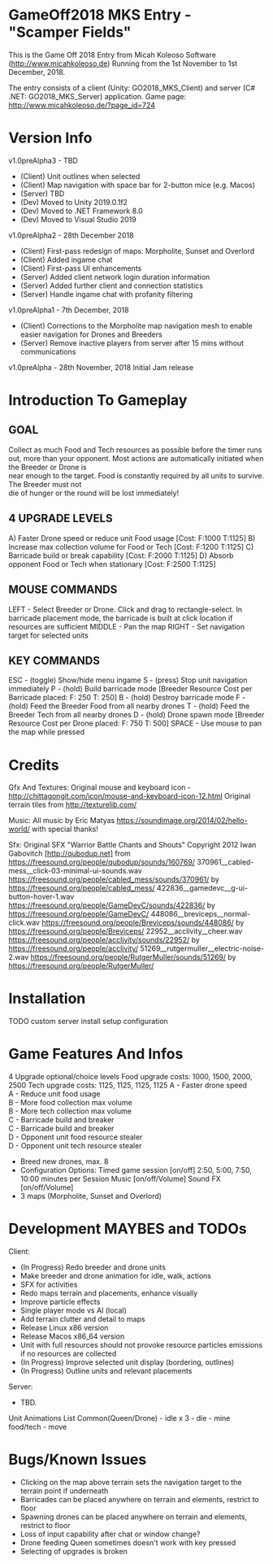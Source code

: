 GameOff2018 MKS Entry - "Scamper Fields"
========================================

This is the Game Off 2018 Entry from Micah Koleoso Software (http://www.micahkoleoso.de)
Running from the 1st November to 1st December, 2018.

The entry consists of a client (Unity: GO2018_MKS_Client) and server (C# .NET: GO2018_MKS_Server) application.
Game page: http://www.micahkoleoso.de/?page_id=724

Version Info
============
v1.0preAlpha3 - TBD
- (Client) Unit outlines when selected
- (Client) Map navigation with space bar for 2-button mice (e.g. Macos) 
- (Server) TBD
- (Dev) Moved to Unity 2019.0.1f2
- (Dev) Moved to .NET Framework 8.0
- (Dev) Moved to Visual Studio 2019

v1.0preAlpha2 - 28th December 2018
- (Client) First-pass redesign of maps: Morpholite, Sunset and Overlord
- (Client) Added ingame chat
- (Client) First-pass UI enhancements
- (Server) Added client network login duration information
- (Server) Added further client and connection statistics
- (Server) Handle ingame chat with profanity filtering

v1.0preAlpha1 - 7th December, 2018
- (Client) Corrections to the Morpholite map navigation mesh to enable easier navigation for Drones and Breeders
- (Server) Remove inactive players from server after 15 mins without communications

v1.0preAlpha - 28th November, 2018 
    Initial Jam release


Introduction To Gameplay
===================
GOAL
----
 Collect as much Food and Tech resources as possible before the timer runs 
 out, more than your opponent.
 Most actions are automatically initiated when the Breeder or Drone is  
 near enough to the target.
 Food is constantly required by all units to survive. The Breeder must not  
 die of hunger or the round will be lost immediately!

4 UPGRADE LEVELS
----------------
 A) Faster Drone speed or reduce unit Food usage [Cost: F:1000 T:1125]
 B) Increase max collection volume for Food or Tech [Cost: F:1200 T:1125]
 C) Barricade build or break capability [Cost: F:2000 T:1125]
 D) Absorb opponent Food or Tech when stationary [Cost: F:2500 T:1125]

MOUSE COMMANDS
--------------
 LEFT - Select Breeder or Drone. Click and drag to rectangle-select.
 In barricade placement mode, the barricade is built at click location if  
 resources are sufficient
 MIDDLE - Pan the map
 RIGHT - Set navigation target for selected units

KEY COMMANDS
------------
ESC - (toggle) Show/hide menu ingame
S - (press) Stop unit navigation immediately 
P - (hold) Build barricade mode [Breeder Resource Cost per Barricade placed: F: 250 T: 250]
B - (hold) Destroy barricade mode
F - (hold) Feed the Breeder Food from all nearby drones 
T - (hold) Feed the Breeder Tech from all nearby drones
D - (hold) Drone spawn mode [Breeder Resource Cost per Drone placed: F: 750 T: 500]
SPACE - Use mouse to pan the map while pressed


Credits
=======
Gfx And Textures:
Original mouse and keyboard icon - http://chittagongit.com/icon/mouse-and-keyboard-icon-12.html
Original terrain tiles from http://texturelib.com/

Music:
All music by Eric Matyas https://soundimage.org/2014/02/hello-world/ with special thanks!

Sfx:
Original SFX "Warrior Battle Chants and Shouts" Copyright 2012 Iwan Gabovitch [http://qubodup.net]
    from https://freesound.org/people/qubodup/sounds/160769/
370961__cabled-mess__click-03-minimal-ui-sounds.wav https://freesound.org/people/cabled_mess/sounds/370961/ by https://freesound.org/people/cabled_mess/
422836__gamedevc__g-ui-button-hover-1.wav https://freesound.org/people/GameDevC/sounds/422836/ by https://freesound.org/people/GameDevC/
448086__breviceps__normal-click.wav https://freesound.org/people/Breviceps/sounds/448086/ by https://freesound.org/people/Breviceps/
22952__acclivity__cheer.wav https://freesound.org/people/acclivity/sounds/22952/ by https://freesound.org/people/acclivity/
51269__rutgermuller__electric-noise-2.wav https://freesound.org/people/RutgerMuller/sounds/51269/ by https://freesound.org/people/RutgerMuller/

Installation
============
TODO
    custom server install
    setup
    configuration


Game Features And Infos
=======================
4 Upgrade optional/choice levels 
Food upgrade costs: 1000, 1500, 2000, 2500
Tech upgrade costs: 1125, 1125, 1125, 1125
    A - Faster drone speed                
    A - Reduce unit food usage             
    B - More food collection max volume    
    B - More tech collection max volume    
    C - Barricade build and breaker        
    C - Barricade build and breaker        
    D - Opponent unit food resource stealer   
    D - Opponent unit tech resource stealer   
- Breed new drones, max. 8
- Configuration Options:
    Timed game session [on/off] 2:50, 5:00, 7:50, 10:00 minutes per Session
    Music [on/off/Volume]
    Sound FX [on/off/Volume]
- 3 maps (Morpholite, Sunset and Overlord)


Development MAYBES and TODOs
=============================
Client:
- (In Progress) Redo breeder and drone units 
- Make breeder and drone animation for idle, walk, actions
- SFX for activities
- Redo maps terrain and placements, enhance visually
- Improve particle effects
- Single player mode vs AI (local)
- Add terrain clutter and detail to maps
- Release Linux x86 version
- Release Macos x86_64 version
- Unit with full resources should not provoke resource particles emissions if no resources are collected
- (In Progress) Improve selected unit display (bordering, outlines)
- (In Progress) Outline units and relevant placements

Server:
- TBD.

Unit Animations List 
    Common(Queen/Drone)
    - idle x 3
    - die
    - mine food/tech
    - move  

Bugs/Known Issues
=================
- Clicking on the map above terrain sets the navigation target to the terrain point if underneath
- Barricades can be placed anywhere on terrain and elements, restrict to floor
- Spawning drones can be placed anywhere on terrain and elements, restrict to floor
- Loss of input capability after chat or window change?
- Drone feeding Queen sometimes doesn't work with key pressed
- Selecting of upgrades is broken
